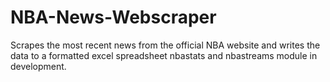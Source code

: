 # NBA-News-Webscraper
Scrapes the most recent news from the official NBA website and writes the data to a formatted excel spreadsheet
nbastats and nbastreams module in development.
